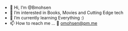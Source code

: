 - 👋 Hi, I’m @Bmohsen
- 👀 I’m interested in Books, Movies and Cutting Edge tech
- 🌱 I’m currently learning Everything :)
- 📫 How to reach me ... 📧 omohsen@pm.me

<!---
Bmohsen/Bmohsen is a ✨ special ✨ repository because its `README.md` (this file) appears on your GitHub profile.
You can click the Preview link to take a look at your changes.
--->
